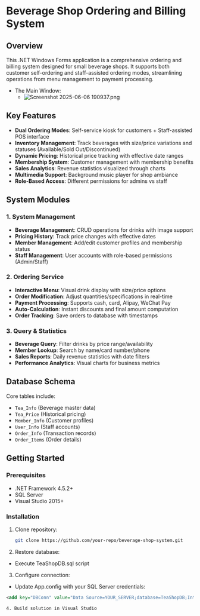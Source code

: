 # Beverage Shop Ordering and Billing System

## Overview
This .NET Windows Forms application is a comprehensive ordering and billing system designed for small beverage shops. It supports both customer self-ordering and staff-assisted ordering modes, streamlining operations from menu management to payment processing.

- The Main Window:
  - ![Screenshot 2025-06-06 190937.png](https://s2.loli.net/2025/06/06/lIMrKWeqTJ5hFUH.png)

## Key Features
- **Dual Ordering Modes**: Self-service kiosk for customers + Staff-assisted POS interface
- **Inventory Management**: Track beverages with size/price variations and statuses (Available/Sold Out/Discontinued)
- **Dynamic Pricing**: Historical price tracking with effective date ranges
- **Membership System**: Customer management with membership benefits
- **Sales Analytics**: Revenue statistics visualized through charts
- **Multimedia Support**: Background music player for shop ambiance
- **Role-Based Access**: Different permissions for admins vs staff

## System Modules
### 1. System Management
- **Beverage Management**: CRUD operations for drinks with image support
- **Pricing History**: Track price changes with effective dates
- **Member Management**: Add/edit customer profiles and membership status
- **Staff Management**: User accounts with role-based permissions (Admin/Staff)

### 2. Ordering Service
- **Interactive Menu**: Visual drink display with size/price options
- **Order Modification**: Adjust quantities/specifications in real-time
- **Payment Processing**: Supports cash, card, Alipay, WeChat Pay
- **Auto-Calculation**: Instant discounts and final amount computation
- **Order Tracking**: Save orders to database with timestamps

### 3. Query & Statistics
- **Beverage Query**: Filter drinks by price range/availability
- **Member Lookup**: Search by name/card number/phone
- **Sales Reports**: Daily revenue statistics with date filters
- **Performance Analytics**: Visual charts for business metrics

## Database Schema
Core tables include:
- `Tea_Info` (Beverage master data)
- `Tea_Price` (Historical pricing)
- `Member_Info` (Customer profiles)
- `User_Info` (Staff accounts)
- `Order_Info` (Transaction records)
- `Order_Items` (Order details)

## Getting Started

### Prerequisites
- .NET Framework 4.5.2+
- SQL Server
- Visual Studio 2015+

### Installation
1. Clone repository:
   ```bash
   git clone https://github.com/your-repo/beverage-shop-system.git

2. Restore database:
  - Execute TeaShopDB.sql script

3. Configure connection:
  - Update App.config with your SQL Server credentials:
  ```xml
  <add key="DBConn" value="Data Source=YOUR_SERVER;database=TeaShopDB;Integrated Security=SSPI"/>

4. Build solution in Visual Studio
